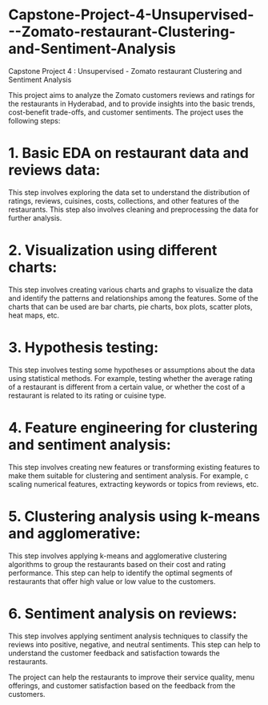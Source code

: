 # Capstone-Project-4-Unsupervised---Zomato-restaurant-Clustering-and-Sentiment-Analysis
Capstone Project 4 : Unsupervised - Zomato restaurant Clustering and Sentiment Analysis

This project aims to analyze the Zomato customers reviews and ratings for the restaurants in Hyderabad, and to provide insights into the basic trends, cost-benefit trade-offs, and customer sentiments. The project uses the following steps:

# 1. Basic EDA on restaurant data and reviews data:
This step involves exploring the data set to understand the distribution of ratings, reviews, cuisines, costs, collections, and other features of the restaurants. This step also involves cleaning and preprocessing the data for further analysis.

# 2. Visualization using different charts: 
This step involves creating various charts and graphs to visualize the data and identify the patterns and relationships among the features. Some of the charts that can be used are bar charts, pie charts, box plots, scatter plots, heat maps, etc.

# 3. Hypothesis testing: 
This step involves testing some hypotheses or assumptions about the data using statistical methods. For example, testing whether the average rating of a restaurant is different from a certain value, or whether the cost of a restaurant is related to its rating or cuisine type.

# 4. Feature engineering for clustering and sentiment analysis:
This step involves creating new features or transforming existing features to make them suitable for clustering and sentiment analysis. For example, c scaling numerical features, extracting keywords or topics from reviews, etc.

# 5. Clustering analysis using k-means and agglomerative: 
This step involves applying k-means and agglomerative clustering algorithms to group the restaurants based on their cost and rating performance. This step can help to identify the optimal segments of restaurants that offer high value or low value to the customers.

# 6. Sentiment analysis on reviews: 
This step involves applying sentiment analysis techniques to classify the reviews into positive, negative, and neutral sentiments. This step can help to understand the customer feedback and satisfaction towards the restaurants.

The project can help the restaurants to improve their service quality, menu offerings, and customer satisfaction based on the feedback from the customers.


